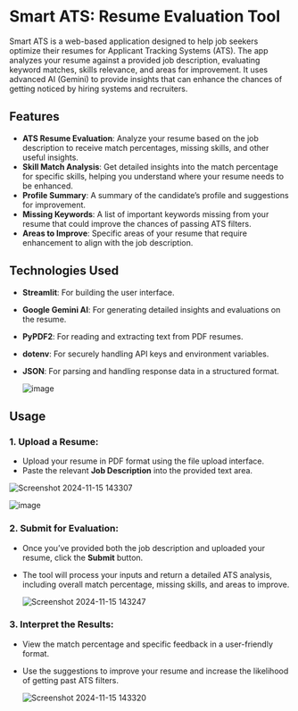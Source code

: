 # Smart ATS: Resume Evaluation Tool

Smart ATS is a web-based application designed to help job seekers optimize their resumes for Applicant Tracking Systems (ATS). The app analyzes your resume against a provided job description, evaluating keyword matches, skills relevance, and areas for improvement. It uses advanced AI (Gemini) to provide insights that can enhance the chances of getting noticed by hiring systems and recruiters.

## Features

- **ATS Resume Evaluation**: Analyze your resume based on the job description to receive match percentages, missing skills, and other useful insights.
- **Skill Match Analysis**: Get detailed insights into the match percentage for specific skills, helping you understand where your resume needs to be enhanced.
- **Profile Summary**: A summary of the candidate’s profile and suggestions for improvement.
- **Missing Keywords**: A list of important keywords missing from your resume that could improve the chances of passing ATS filters.
- **Areas to Improve**: Specific areas of your resume that require enhancement to align with the job description.

## Technologies Used

- **Streamlit**: For building the user interface.
- **Google Gemini AI**: For generating detailed insights and evaluations on the resume.
- **PyPDF2**: For reading and extracting text from PDF resumes.
- **dotenv**: For securely handling API keys and environment variables.
- **JSON**: For parsing and handling response data in a structured format.

   ![image](https://github.com/user-attachments/assets/4772e9d1-6606-42a1-aa6f-9cfb7feac98d)

## Usage

### 1. Upload a Resume:
- Upload your resume in PDF format using the file upload interface.
- Paste the relevant **Job Description** into the provided text area.

 ![Screenshot 2024-11-15 143307](https://github.com/user-attachments/assets/4ab4e406-110b-405a-aae3-94a398cc4932)

  
![image](https://github.com/user-attachments/assets/4772e9d1-6606-42a1-aa6f-9cfb7feac98d)

  
### 2. Submit for Evaluation:
- Once you’ve provided both the job description and uploaded your resume, click the **Submit** button.
- The tool will process your inputs and return a detailed ATS analysis, including overall match percentage, missing skills, and areas to improve.

  ![Screenshot 2024-11-15 143247](https://github.com/user-attachments/assets/cb5ec9d8-80d7-4cff-8511-32ceebed2ba9)

  

### 3. Interpret the Results:
- View the match percentage and specific feedback in a user-friendly format.
- Use the suggestions to improve your resume and increase the likelihood of getting past ATS filters.

  ![Screenshot 2024-11-15 143320](https://github.com/user-attachments/assets/832518c3-e3cc-45fd-847b-c938339d644c)

